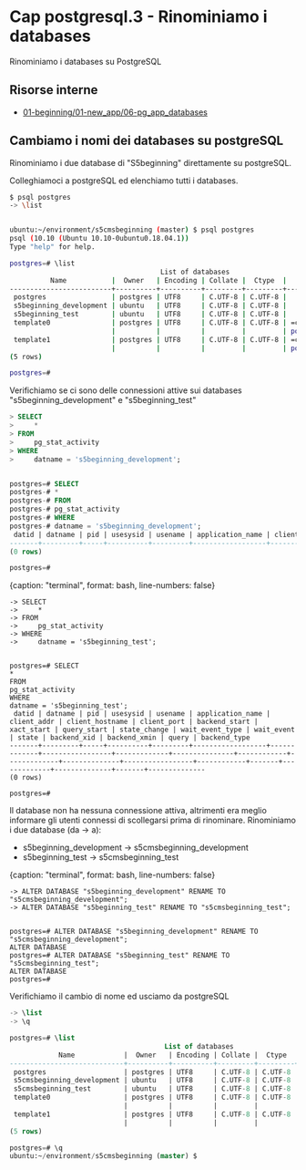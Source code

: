 # <a name="top"></a> Cap postgresql.3 - Rinominiamo i databases

Rinominiamo i databases su PostgreSQL



## Risorse interne

- [01-beginning/01-new_app/06-pg_app_databases]()



## Cambiamo i nomi dei databases su postgreSQL

Rinominiamo i due database di "S5beginning" direttamente su postgreSQL.

Colleghiamoci a postgreSQL ed elenchiamo tutti i databases.

```bash
$ psql postgres
-> \list


ubuntu:~/environment/s5cmsbeginning (master) $ psql postgres
psql (10.10 (Ubuntu 10.10-0ubuntu0.18.04.1))
Type "help" for help.

postgres=# \list
                                     List of databases
          Name           |  Owner   | Encoding | Collate |  Ctype  |   Access privileges   
-------------------------+----------+----------+---------+---------+-----------------------
 postgres                | postgres | UTF8     | C.UTF-8 | C.UTF-8 | 
 s5beginning_development | ubuntu   | UTF8     | C.UTF-8 | C.UTF-8 | 
 s5beginning_test        | ubuntu   | UTF8     | C.UTF-8 | C.UTF-8 | 
 template0               | postgres | UTF8     | C.UTF-8 | C.UTF-8 | =c/postgres          +
                         |          |          |         |         | postgres=CTc/postgres
 template1               | postgres | UTF8     | C.UTF-8 | C.UTF-8 | =c/postgres          +
                         |          |          |         |         | postgres=CTc/postgres
(5 rows)

postgres=# 
```

Verifichiamo se ci sono delle connessioni attive sui databases "s5beginning_development" e "s5beginning_test"

```sql
> SELECT
>     *
> FROM
>     pg_stat_activity
> WHERE
>     datname = 's5beginning_development';


postgres=# SELECT
postgres-# *
postgres-# FROM
postgres-# pg_stat_activity
postgres-# WHERE
postgres-# datname = 's5beginning_development';
 datid | datname | pid | usesysid | usename | application_name | client_addr | client_hostname | client_port | backend_start | xact_start | query_start | state_change | wait_event_type | wait_event | state | backend_xid | backend_xmin | query | backend_type 
-------+---------+-----+----------+---------+------------------+-------------+-----------------+-------------+---------------+------------+-------------+--------------+-----------------+------------+-------+-------------+--------------+-------+--------------
(0 rows)

postgres=# 
```


{caption: "terminal", format: bash, line-numbers: false}
```
-> SELECT
->     *
-> FROM
->     pg_stat_activity
-> WHERE
->     datname = 's5beginning_test';


postgres=# SELECT
*
FROM
pg_stat_activity
WHERE
datname = 's5beginning_test';
 datid | datname | pid | usesysid | usename | application_name | client_addr | client_hostname | client_port | backend_start | xact_start | query_start | state_change | wait_event_type | wait_event | state | backend_xid | backend_xmin | query | backend_type 
-------+---------+-----+----------+---------+------------------+-------------+-----------------+-------------+---------------+------------+-------------+--------------+-----------------+------------+-------+-------------+--------------+-------+--------------
(0 rows)

postgres=# 
```

Il database non ha nessuna connessione attiva, altrimenti era meglio informare gli utenti connessi di scollegarsi prima di rinominare.
Rinominiamo i due database (da -> a):

* s5beginning_development   -> s5cmsbeginning_development
* s5beginning_test          -> s5cmsbeginning_test

{caption: "terminal", format: bash, line-numbers: false}
```
-> ALTER DATABASE "s5beginning_development" RENAME TO "s5cmsbeginning_development";
-> ALTER DATABASE "s5beginning_test" RENAME TO "s5cmsbeginning_test";


postgres=# ALTER DATABASE "s5beginning_development" RENAME TO "s5cmsbeginning_development";
ALTER DATABASE
postgres=# ALTER DATABASE "s5beginning_test" RENAME TO "s5cmsbeginning_test";
ALTER DATABASE
postgres=# 
```


Verifichiamo il cambio di nome ed usciamo da postgreSQL

```sql
-> \list
-> \q

postgres=# \list
                                      List of databases
            Name            |  Owner   | Encoding | Collate |  Ctype  |   Access privileges   
----------------------------+----------+----------+---------+---------+-----------------------
 postgres                   | postgres | UTF8     | C.UTF-8 | C.UTF-8 | 
 s5cmsbeginning_development | ubuntu   | UTF8     | C.UTF-8 | C.UTF-8 | 
 s5cmsbeginning_test        | ubuntu   | UTF8     | C.UTF-8 | C.UTF-8 | 
 template0                  | postgres | UTF8     | C.UTF-8 | C.UTF-8 | =c/postgres          +
                            |          |          |         |         | postgres=CTc/postgres
 template1                  | postgres | UTF8     | C.UTF-8 | C.UTF-8 | =c/postgres          +
                            |          |          |         |         | postgres=CTc/postgres
(5 rows)

postgres=# \q
ubuntu:~/environment/s5cmsbeginning (master) $ 
```


